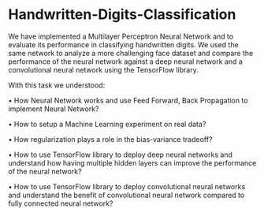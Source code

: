 # Handwritten-Digits-Classification


We have implemented a Multilayer Perceptron Neural Network and to evaluate its performance in classifying handwritten digits. We used the same network to analyze a more challenging
face dataset and compare the performance of the neural network against a deep neural network and a convolutional neural network using the TensorFlow library.


With this task we understood:

• How Neural Network works and use Feed Forward, Back Propagation to implement Neural Network?

• How to setup a Machine Learning experiment on real data?

• How regularization plays a role in the bias-variance tradeoff?

• How to use TensorFlow library to deploy deep neural networks and understand how having multiple
hidden layers can improve the performance of the neural network?

• How to use TensorFlow library to deploy convolutional neural networks and understand the benefit of
convolutional neural network compared to fully connected neural network?




